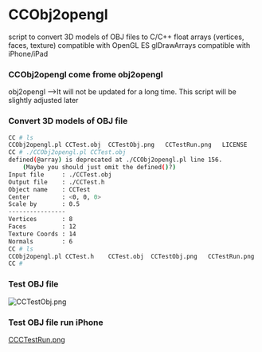 # CCObj2opengl

script to convert 3D models of OBJ files to C/C++ float arrays (vertices, faces, texture) compatible with OpenGL ES glDrawArrays compatible with iPhone/iPad 

### CCObj2opengl come frome obj2opengl

obj2opengl -->It will not be updated for a long time. This script will be slightly adjusted later

### Convert 3D models of OBJ file

```sh
CC # ls
CCObj2opengl.pl	CCTest.obj	CCTestObj.png	CCTestRun.png	LICENSE		README.md
CC # ./CCObj2opengl.pl CCTest.obj
defined(@array) is deprecated at ./CCObj2opengl.pl line 156.
	(Maybe you should just omit the defined()?)
Input file     : ./CCTest.obj
Output file    : ./CCTest.h
Object name    : CCTest
Center         : <0, 0, 0>
Scale by       : 0.5
----------------
Vertices       : 8
Faces          : 12
Texture Coords : 14
Normals        : 6
CC # ls
CCObj2opengl.pl	CCTest.h	CCTest.obj	CCTestObj.png	CCTestRun.png	LICENSE		README.md
CC #
```



### Test OBJ file

![CCTestObj.png](https://raw.github.com/ccworld1000/CCObj2opengl/master/CCTestObj.png)

### Test OBJ file run iPhone

[CCCTestRun.png](https://raw.github.com/ccworld1000/CCObj2opengl/master/CCTestRun.png)

